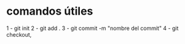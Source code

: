 # comandos útiles
1 - git init
2 - git add . <!-- Prepara los archivos para hacer el commit-->
3 - git commit -m "nombre del commit"
4 - git checkout,

